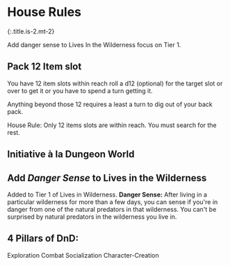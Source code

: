 # House Rules
{:.title.is-2.mt-2}

Add danger sense to Lives In the Wilderness focus on Tier 1.

## Pack 12 Item slot

You have 12 item slots within reach roll a d12 (optional) for the target slot or over to get it or you have to spend a turn getting it.

Anything beyond those 12 requires a least a turn to dig out of your back pack.

House Rule: Only 12 items slots are within reach. You must search for the rest.

## Initiative à la Dungeon World


## Add _Danger Sense_ to Lives in the Wilderness

Added to Tier 1 of Lives in Wilderness.
__Danger Sense:__ After living in a particular wilderness for more than a few days, you can sense if you're in danger from one of the natural predators in that wilderness. You can't be surprised by natural predators in the wilderness you live in. 

## 4 Pillars of DnD:
Exploration Combat Socialization Character-Creation
